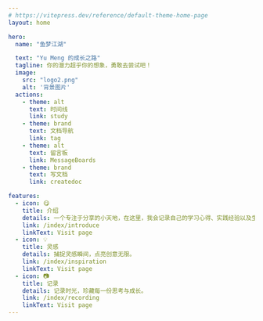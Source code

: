 ```yaml
---
# https://vitepress.dev/reference/default-theme-home-page
layout: home

hero:
  name: "鱼梦江湖"

  text: "Yu Meng 的成长之路"
  tagline: 你的潜力超乎你的想象，勇敢去尝试吧！
  image:
    src: "logo2.png"
    alt: '背景图片'
  actions:
    - theme: alt
      text: 时间线
      link: study
    - theme: brand
      text: 文档导航 
      link: tag
    - theme: alt
      text: 留言板
      link: MessageBoards
    - theme: brand
      text: 写文档
      link: createdoc

features:
  - icon: 😋 
    title: 介绍 
    details: 一个专注于分享的小天地，在这里，我会记录自己的学习心得、实践经验以及生活中的点滴感悟。
    link: /index/introduce
    linkText: Visit page
  - icon: 💡 
    title: 灵感 
    details: 捕捉灵感瞬间，点亮创意无限。
    link: /index/inspiration
    linkText: Visit page
  - icon: 📷 
    title: 记录 
    details: 记录时光，珍藏每一份思考与成长。
    link: /index/recording
    linkText: Visit page
---
```




<MouseEvent/>